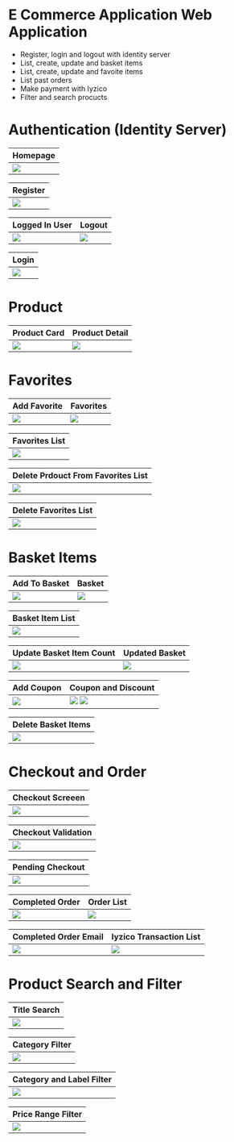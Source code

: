 # **E Commerce Application Web Application**
- Register, login and logout with identity server
- List, create, update and basket items
- List, create, update and favoite items
- List past orders
- Make payment with Iyzico
- Filter and search procucts

# **Authentication (Identity Server)**

<div align="center">

| Homepage  |
| ------------- |
| <img src="https://github.com/OmerSah/Inveon_React_Final/assets/56412838/ba8ac2d3-1f9f-4387-bca7-2fa1bfcbf3c1" /> | 

| Register  |
| ------------- |
| <img src="https://github.com/OmerSah/Inveon_React_Final/assets/56412838/add73ce7-14e1-4923-b20c-bfa096b0fb37" /> | 

| Logged In User  | Logout  |
| ------------- | ------------- |
| <img src="https://github.com/OmerSah/Inveon_React_Final/assets/56412838/3ca52baa-7860-4954-877e-edd80f84ec07" /> | <img src="https://github.com/OmerSah/Inveon_React_Final/assets/56412838/6442948a-178d-4e45-aede-0fb169d4d0c8" /> |

| Login  |
| ------------- |
| <img src="https://github.com/OmerSah/Inveon_React_Final/assets/56412838/2a8ac65d-a112-46ed-a714-a927155040fb" /> | 

</div>

# **Product**

<div align="center">
  
| Product Card | Product Detail |
| ------------- | ------------- |
| <img src="https://github.com/OmerSah/Inveon_React_Final/assets/56412838/7f0aee9c-93fe-4ba6-b785-e3f1373a2b4b" /> | <img src="https://github.com/OmerSah/Inveon_React_Final/assets/56412838/04fef199-7f2e-4dfe-aef6-00b2461cfb8b" /> | 

</div>

# **Favorites**

<div align="center">

| Add Favorite  | Favorites  |
| ------------- | ------------- |
| <img src="https://github.com/OmerSah/Inveon_React_Final/assets/56412838/510fed68-b2f3-42e7-829a-b2f39afc44b5" /> | <img src="https://github.com/OmerSah/Inveon_React_Final/assets/56412838/891044c4-18d2-45ea-9705-888974db1e3e" /> | 

| Favorites List  |
| ------------- |
| <img src="https://github.com/OmerSah/Inveon_React_Final/assets/56412838/1c69f898-d24a-4638-95f6-52130f7da13d" /> | 

| Delete Prdouct From Favorites List |
| ------------- |
| <img src="https://github.com/OmerSah/Inveon_React_Final/assets/56412838/c06784b6-640e-40dd-a990-0e6248a039bf" /> | 

| Delete Favorites List |
| ------------- |
| <img src="https://github.com/OmerSah/Inveon_React_Final/assets/56412838/721aa8a4-597e-4ad6-b2f4-9de28aa88a05" /> | 

</div>

# **Basket Items**

<div align="center">

| Add To Basket  | Basket  |
| ------------- | ------------- |
| <img src="https://github.com/OmerSah/Inveon_React_Final/assets/56412838/e0bf3894-6e8e-4be4-8237-c3b9d83ff5fc" /> | <img src="https://github.com/OmerSah/Inveon_React_Final/assets/56412838/b2e1e4c3-4b0f-4e10-b849-a81117e416e8" /> | 

| Basket Item List |
| ------------- |
| <img src="https://github.com/OmerSah/Inveon_React_Final/assets/56412838/8443c9de-fe7a-4a79-bc3e-28aa8eaeaa0d" /> | 

| Update Basket Item Count  | Updated Basket  |
| ------------- | ------------- |
| <img src="https://github.com/OmerSah/Inveon_React_Final/assets/56412838/c522da80-4f33-443f-b377-58b415f6ab67" /> | <img src="https://github.com/OmerSah/Inveon_React_Final/assets/56412838/bb032a98-314c-41fd-a566-d2ceb0b9d8a1" /> | 

| Add Coupon  |  Coupon and Discount |
| ------------- | ------------- | 
| <img src="https://github.com/OmerSah/Inveon_React_Final/assets/56412838/5bdd5927-55df-4ecc-89c4-2c93602ef632" /> | <img src="https://github.com/OmerSah/Inveon_React_Final/assets/56412838/2972b508-b50f-453f-bc21-e0a403c5f24b" /> <img src="https://github.com/OmerSah/Inveon_React_Final/assets/56412838/95fd2780-bb26-4bd3-8eca-bc7b5c838427" />  | 

| Delete Basket Items |
| ------------- |
| <img src="https://github.com/OmerSah/Inveon_React_Final/assets/56412838/653dc032-deb0-4ce1-aa36-85475ef36ec0" /> | 

</div>

# **Checkout and Order**

<div align="center">

| Checkout Screeen |
| ------------- |
| <img src="https://github.com/OmerSah/Inveon_React_Final/assets/56412838/98f92384-33e7-40d3-baaa-ed8c442e2372" /> | 

| Checkout Validation |
| ------------- |
| <img src="https://github.com/OmerSah/Inveon_React_Final/assets/56412838/24d4e1f3-018b-4308-9fb9-c896819b7ddc" /> | 

| Pending Checkout |
| ------------- |
| <img src="https://github.com/OmerSah/Inveon_React_Final/assets/56412838/c11d711e-1b39-4fec-b6e8-92c9ddad0945" /> | 

| Completed Order   | Order List  |
| ------------- | ------------- |
| <img src="https://github.com/OmerSah/Inveon_React_Final/assets/56412838/28adbcdd-01ca-44ad-8bb2-3f3c7c48c9e2" /> | <img src="https://github.com/OmerSah/Inveon_React_Final/assets/56412838/7ed98edf-c509-4be2-9fd7-81ed28e732f8" /> | 

|  Completed Order Email   | Iyzico Transaction List  |
| ------------- | ------------- |
| <img src="https://github.com/OmerSah/Inveon_React_Final/assets/56412838/bcbb7f62-0aba-4229-9cd6-f10db1e0b3a5" /> | <img src="https://github.com/OmerSah/Inveon_React_Final/assets/56412838/faa5fac4-d9b3-46d3-b96a-69d186b4effd" /> | 

</div>

# **Product Search and Filter**

<div align="center">

| Title Search |
| ------------- |
| <img src="https://github.com/OmerSah/Inveon_React_Final/assets/56412838/06386387-70cb-4cad-80dc-11b3a488aa87" /> | 

| Category Filter |
| ------------- |
| <img src="https://github.com/OmerSah/Inveon_React_Final/assets/56412838/906909d1-21ce-4730-9460-763653461b3f" /> | 

| Category and Label Filter |
| ------------- |
| <img src="https://github.com/OmerSah/Inveon_React_Final/assets/56412838/5a4cc9db-bca3-4765-96c1-e497c87ad2b6" /> | 

| Price Range Filter |
| ------------- |
| <img src="https://github.com/OmerSah/Inveon_React_Final/assets/56412838/9e695f0f-5292-4a0d-a58f-76302ecd5a8f" /> | 

</div>

